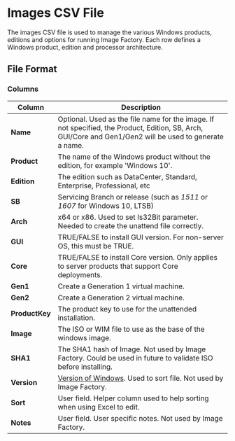 # Images CSV File

The images CSV file is used to manage the various Windows products, editions and options for running Image Factory.  Each row defines a Windows product, edition and processor architecture.

## File Format


### Columns

| Column        | Description           |
| ------------- |  -------------------- |
| **Name** | Optional. Used as the file name for the image.  If not specified, the Product, Edition, SB, Arch, GUI/Core and Gen1/Gen2 will be used to generate a name.
| **Product** | The name of the Windows product without the edition, for example 'Windows 10'.
| **Edition** | The edition such as DataCenter, Standard, Enterprise, Professional, etc
| **SB** | Servicing Branch or release (such as *1511* or *1607* for Windows 10, LTSB)
| **Arch** | x64 or x86. Used to set Is32Bit parameter. Needed to create the unattend file correctly.
| **GUI** | TRUE/FALSE to install GUI version. For non-server OS, this must be TRUE.
| **Core** | TRUE/FALSE to install Core version. Only applies to server products that support Core deployments.
| **Gen1** | Create a Generation 1 virtual machine.
| **Gen2** | Create a Generation 2  virtual machine.
| **ProductKey** | The product key to use for the unattended installation.
| **Image** | The ISO or WIM file to use as the base of the windows image.
| **SHA1** | The SHA1 hash of Image. Not used by Image Factory. Could be used in future to validate ISO before installing.
| **Version** | [Version of Windows](https://en.wikipedia.org/wiki/Windows_NT). Used to sort file. Not used by Image Factory.
| **Sort** | User field. Helper column used to help sorting when using Excel to edit.
| **Notes** | User field. User specific notes. Not used by Image Factory.
